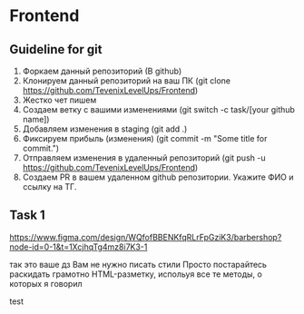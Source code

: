 # Frontend

## Guideline for git

1. Форкаем данный репозиторий (В github)
2. Клонируем данный репозиторий на ваш ПК (git clone https://github.com/TevenixLevelUps/Frontend)
3. Жестко чет пишем
4. Создаем ветку с вашими изменениями (git switch -c task/[your github name])
5. Добавляем изменения в staging (git add .)
6. Фиксируем прибыль (изменения) (git commit -m "Some title for commit.")
7. Отправляем изменения в удаленный репозиторий (git push -u https://github.com/TevenixLevelUps/Frontend)
8. Создаем PR в вашем удаленном github репозитории. Укажите ФИО и ссылку на ТГ.

## Task 1
https://www.figma.com/design/WQfofBBENKfqRLrFpGziK3/barbershop?node-id=0-1&t=1XcjhqTg4mz8i7K3-1

так это ваше дз
Вам не нужно писать стили
Просто постарайтесь раскидать грамотно HTML-разметку, испольуя все те методы, о которых я говорил

test
